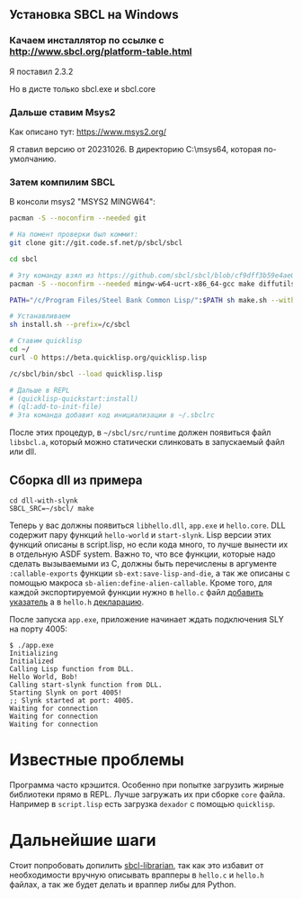 ## Установка SBCL на Windows

### Качаем инсталлятор по ссылке с http://www.sbcl.org/platform-table.html
Я поставил 2.3.2

Но в дисте только sbcl.exe и sbcl.core

### Дальше ставим Msys2
Как описано тут:
https://www.msys2.org/

Я ставил версию от 20231026. В директорию C:\msys64, которая по-умолчанию.

### Затем компилим SBCL

В консоли msys2 "MSYS2 MINGW64":

```bash
pacman -S --noconfirm --needed git

# На помент проверки был коммит: 
git clone git://git.code.sf.net/p/sbcl/sbcl

cd sbcl

# Эту команду взял из https://github.com/sbcl/sbcl/blob/cf9dff3b59e4ae0025dbfa542e73c7f1235382c0/azure-pipelines.yml#L62
pacman -S --noconfirm --needed mingw-w64-ucrt-x86_64-gcc make diffutils

PATH="/c/Program Files/Steel Bank Common Lisp/":$PATH sh make.sh --with-sb-linkable-runtime --fancy

# Устанавливаем
sh install.sh --prefix=/c/sbcl

# Ставим quicklisp
cd ~/
curl -O https://beta.quicklisp.org/quicklisp.lisp

/c/sbcl/bin/sbcl --load quicklisp.lisp

# Дальше в REPL
# (quicklisp-quickstart:install)
# (ql:add-to-init-file)
# Эта команда добавит код инициализации в ~/.sbclrc
```

После этих процедур, в `~/sbcl/src/runtime` должен появиться файл `libsbcl.a`, который можно статически слинковать в запускаемый файл или dll.

## Сборка dll из примера

```
cd dll-with-slynk
SBCL_SRC=~/sbcl/ make
```

Теперь у вас должны появиться `libhello.dll`, `app.exe` и `hello.core`. DLL содержит пару функций `hello-world` и `start-slynk`.
Lisp версии этих функций описаны в script.lisp, но если кода много, то лучше вынести их в отдельную ASDF system.
Важно то, что все функции, которые надо сделать вызываемыми из C, должны быть перечислены в аргументе `:callable-exports` функции `sb-ext:save-lisp-and-die`,
а так же описаны с помощью макроса `sb-alien:define-alien-callable`. Кроме того, для каждой экспортируемой функции нужно в `hello.c` файл [добавить указатель](https://github.com/40ants/sbcl-shared-library-examples/blob/master/dll-with-slynk/hello.c#L12-L14)
а в `hello.h` [декларацию](https://github.com/40ants/sbcl-shared-library-examples/blob/master/dll-with-slynk/hello.h#L26-L27).

После запуска `app.exe`, приложение начинает ждать подключения SLY на порту 4005:

```shell
$ ./app.exe
Initializing
Initialized
Calling Lisp function from DLL.
Hello World, Bob!
Calling start-slynk function from DLL.
Starting Slynk on port 4005!
;; Slynk started at port: 4005.
Waiting for connection
Waiting for connection
Waiting for connection
```

# Известные проблемы

Программа часто крэшится. Особенно при попытке загрузить жирные библиотеки прямо в REPL. Лучше загружать их при сборке `core` файла. Например в `script.lisp` есть загрузка `dexador` с помощью `quicklisp`.

# Дальнейшие шаги

Стоит попробовать допилить [sbcl-librarian](https://github.com/quil-lang/sbcl-librarian), так как это избавит от необходимости вручную описывать врапперы в `hello.c` и `hello.h` файлах, а так же будет делать и враппер либы для Python.
